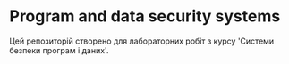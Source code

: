 # Program and data security systems
Цей репозиторій створено для лабораторних робіт з курсу 'Системи безпеки програм і даних'.
